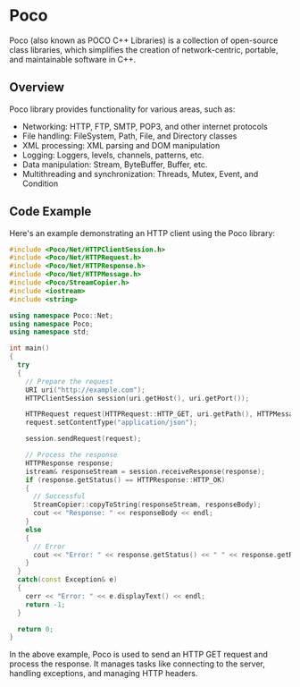 # Poco

Poco (also known as POCO C++ Libraries) is a collection of open-source class libraries, which simplifies the creation of network-centric, portable, and maintainable software in C++. 

## Overview

Poco library provides functionality for various areas, such as:

- Networking: HTTP, FTP, SMTP, POP3, and other internet protocols
- File handling: FileSystem, Path, File, and Directory classes
- XML processing: XML parsing and DOM manipulation
- Logging: Loggers, levels, channels, patterns, etc.
- Data manipulation: Stream, ByteBuffer, Buffer, etc.
- Multithreading and synchronization: Threads, Mutex, Event, and Condition

## Code Example

Here's an example demonstrating an HTTP client using the Poco library:

```cpp
#include <Poco/Net/HTTPClientSession.h>
#include <Poco/Net/HTTPRequest.h>
#include <Poco/Net/HTTPResponse.h>
#include <Poco/Net/HTTPMessage.h>
#include <Poco/StreamCopier.h>
#include <iostream>
#include <string>

using namespace Poco::Net;
using namespace Poco;
using namespace std;

int main()
{
  try
  {
    // Prepare the request
    URI uri("http://example.com");
    HTTPClientSession session(uri.getHost(), uri.getPort());

    HTTPRequest request(HTTPRequest::HTTP_GET, uri.getPath(), HTTPMessage::HTTP_1_1);
    request.setContentType("application/json");

    session.sendRequest(request);

    // Process the response
    HTTPResponse response;
    istream& responseStream = session.receiveResponse(response);
    if (response.getStatus() == HTTPResponse::HTTP_OK)
    {
      // Successful
      StreamCopier::copyToString(responseStream, responseBody);
      cout << "Response: " << responseBody << endl;
    }
    else
    {
      // Error
      cout << "Error: " << response.getStatus() << " " << response.getReason() << endl;
    }
  }
  catch(const Exception& e)
  {
    cerr << "Error: " << e.displayText() << endl;
    return -1;
  }

  return 0;
}
```

In the above example, Poco is used to send an HTTP GET request and process the response. It manages tasks like connecting to the server, handling exceptions, and managing HTTP headers.